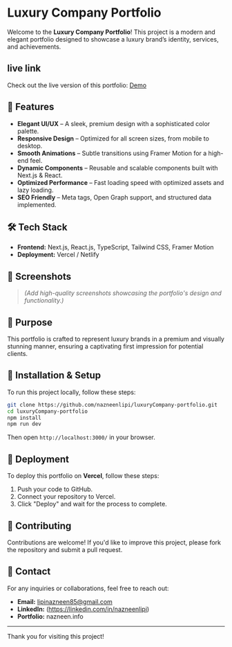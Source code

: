 # Luxury Company Portfolio

Welcome to the **Luxury Company Portfolio**! This project is a modern and elegant portfolio designed to showcase a luxury brand’s identity, services, and achievements.

## live link 
Check out the live version of this portfolio: <a href="https://luxury-company-portfolio-v28x.vercel.app/">Demo</a>


## 🚀 Features

- **Elegant UI/UX** – A sleek, premium design with a sophisticated color palette.
- **Responsive Design** – Optimized for all screen sizes, from mobile to desktop.
- **Smooth Animations** – Subtle transitions using Framer Motion for a high-end feel.
- **Dynamic Components** – Reusable and scalable components built with Next.js & React.
- **Optimized Performance** – Fast loading speed with optimized assets and lazy loading.
- **SEO Friendly** – Meta tags, Open Graph support, and structured data implemented.

## 🛠️ Tech Stack

- **Frontend:** Next.js, React.js, TypeScript, Tailwind CSS, Framer Motion
- **Deployment:** Vercel / Netlify

## 📸 Screenshots

> *(Add high-quality screenshots showcasing the portfolio's design and functionality.)*

## 🎯 Purpose

This portfolio is crafted to represent luxury brands in a premium and visually stunning manner, ensuring a captivating first impression for potential clients.



## 🔧 Installation & Setup

To run this project locally, follow these steps:

```sh
git clone https://github.com/nazneenlipi/luxuryCompany-portfolio.git
cd luxuryCompany-portfolio
npm install
npm run dev
```

Then open `http://localhost:3000/` in your browser.

## 🚀 Deployment

To deploy this portfolio on **Vercel**, follow these steps:

1. Push your code to GitHub.
2. Connect your repository to Vercel.
3. Click "Deploy" and wait for the process to complete.

## 📢 Contributing

Contributions are welcome! If you'd like to improve this project, please fork the repository and submit a pull request.

## 📧 Contact

For any inquiries or collaborations, feel free to reach out:
- **Email:** lipinazneen85@gmail.com
- **LinkedIn:** (https://linkedin.com/in/nazneenlipi)
- **Portfolio:** nazneen.info

---

Thank you for visiting this project! 

